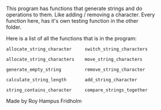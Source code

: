 
This program  has  functions  that  generate  strings  and  do  
operations to them. Like adding / removing a character.  Every  
function here, has it's own  testing  function  in  the  other  
folder.

Here is a list of all the functions that is  in  the  program:

```
allocate_string_character     switch_string_characters

allocate_string_characters    move_string_characters

generate_empty_string         remove_string_character

calculate_string_length       add_string_character

string_contains_character     compare_strings_together
```

Made by Roy Hampus Fridholm
